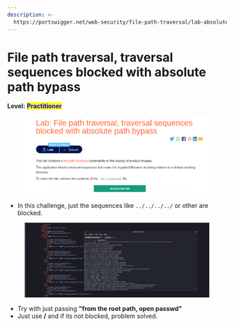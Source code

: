 ```yaml
---
description: >-
  https://portswigger.net/web-security/file-path-traversal/lab-absolute-path-bypass
---
```


# File path traversal, traversal sequences blocked with absolute path bypass

**Level:** <mark style="color:blue;">**Practitioner**</mark>

<figure><img src="../../../../../.gitbook/assets/Filepathtraversaltraversalsequencesblockedwithabsolutepathbypass (1).png" alt=""><figcaption></figcaption></figure>

* In this challenge, just the sequences like `../../../../` or other are blocked.

<figure><img src="../../../../../.gitbook/assets/dirpathtraversal_blocked2.png" alt=""><figcaption></figcaption></figure>

* Try with just passing **"from the root path, open passwd"**
* Just use **/** and if its not blocked, problem solved.
